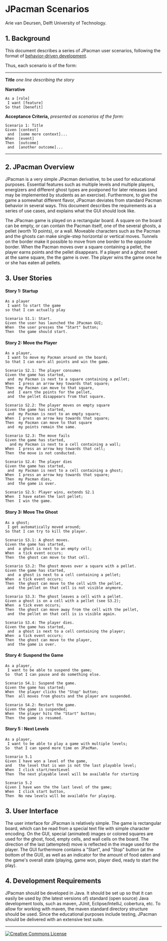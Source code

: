 JPacman Scenarios
=================

Arie van Deursen, Delft University of Technology.


## 1. Background

This document describes a series of JPacman user scenarios, following the format of [behavior-driven development](http://dannorth.net/whats-in-a-story/).

Thus, each scenario is of the form:

---
 **Title** _one line describing the story_

**Narrative**

    As a [role]
     I want [feature]
    So that [benefit]

**Acceptance Criteria,** _presented as scenarios of the form:_

    Scenario 1: Title
    Given [context]
     and  [some more context]...
    When  [event] 
    Then  [outcome]
     and  [another outcome]...
----


## 2. JPacman Overview

JPacman is a very simple JPacman derivative, to be used for educational purposes. Essential features such as multiple levels and multiple players, energizers and different ghost types are postponed for later releases (and may be implemented by students as an exercise).  Furthermore, to give the game a somewhat different flavor, JPacman deviates from standard Pacman behavior in several ways.  This document describes the requirements as a series of use cases, and explains what the GUI should look like.

The JPacman game is played on a rectangular board.  A square on the board can be empty, or can contain the Pacman itself, one of the several ghosts, a pellet (worth 10 points), or a wall. Moveable characters such as the Pacman and the ghosts can make single-step horizontal or vertical moves.  Tunnels on the border make it possible to move from one border to the opposite border.  When the Pacman moves over a square containing a pellet, the player earns points and the pellet disappears. If a player and a ghost meet at the same square, the the game is over. The player wins the game once he or she has eaten all pellets.


## 3. User Stories

#### Story 1: Startup

```
As a player
 I want to start the game
so that I can actually play
 
Scenario S1.1: Start.
Given the user has launched the JPacman GUI;
When  the user presses the "Start" button;
Then  the game should start.
```


#### Story 2: Move the Player

```
As a player, 
 I want to move my Pacman around on the board;
So that I can earn all points and win the game.

Scenario S2.1: The player consumes
Given the game has started,
 and  my Pacman is next to a square containing a pellet;
When  I press an arrow key towards that square;
Then  my Pacman can move to that square,
 and  I earn the points for the pellet,
 and  the pellet disappears from that square.

Scenario S2.2: The player moves on empty square
Given the game has started,
 and  my Pacman is next to an empty square;
When  I press an arrow key towards that square;
Then  my Pacman can move to that square
 and  my points remain the same.

Scenario S2.3: The move fails
Given the game has started,
  and my Pacman is next to a cell containing a wall;
When  I press an arrow key towards that cell;
Then  the move is not conducted.

Scenario S2.4: The player dies
Given the game has started,
 and  my Pacman is next to a cell containing a ghost;
When  I press an arrow key towards that square;
Then  my Pacman dies,
 and  the game is over.
  
Scenario S2.5: Player wins, extends S2.1
When  I have eaten the last pellet;
Then  I win the game.
```


#### Story 3: Move The Ghost
```
As a ghost;
 I get automatically moved around;
So that I can try to kill the player.

Scenario S3.1: A ghost moves.
Given the game has started,
 and  a ghost is next to an empty cell;
When  a tick event occurs;
Then  the ghost can move to that cell.

Scenario S3.2: The ghost moves over a square with a pellet.
Given the game has started,
 and  a ghost is next to a cell containing a pellet;
When  a tick event occurs;
Then  the ghost can move to the cell with the pellet,
 and  the pellet on that cell is not visible anymore.

Scenario S3.3: The ghost leaves a cell with a pellet.
Given a ghost is on a cell with a pellet (see S3.2);
When  a tick even occurs;
Then  the ghost can move away from the cell with the pellet,
 and  the pellet on that cell is is visible again.

Scenario S3.4: The player dies.
Given the game has started,
 and  a ghost is next to a cell containing the player;
When  a tick event occurs;
Then  the ghost can move to the player,
 and  the game is over.
```

#### Story 4: Suspend the Game

```
As a player,
 I want to be able to suspend the game;
So  that I can pause and do something else.

Scenario S4.1: Suspend the game.
Given the game has started;
When  the player clicks the "Stop" button;
Then  all moves from ghosts and the player are suspended.

Scenario S4.2: Restart the game.
Given the game is suspended;
When  the player hits the "Start" button;
Then  the game is resumed.
```

#### Story 5 : Next Levels

```
As a player,
 I want to be able to play a game with multiple levels;
So  that I can spend more time on JPacMan.

Scenario 5.1
Given I have won a level of the game,
and   the level that is won is not the last playable level;
When  I click start/nextLevel
Then  The next playable level will be available for starting

Scenario 5.2
Given I have won the the last level of the game;
When  I click start button,
Then  No new levels will be available for playing.
```

## 3. User Interface

The user interface for JPacman is relatively simple.  The game is
rectangular board, which can be read from a special text file with
simple character encoding. On the GUI, special (animated) images or
colored squares are used for the ghost, food, empty cells, and wall
cells on the board.  The direction of the last (attempted) move is
reflected in the image used for the player. The GUI furthermore
contains a "Start", and "Stop" button (at the bottom of the
GUI), as well as an indicator for the amount of food eaten and the
game's overall state (playing, game won, player died, ready to start
the play). 

## 4. Development Requirements

JPacman should be developed in Java. It should be set up so that it
can easily be used by (the latest versions of) standard (open source) Java development tools, such as maven, JUnit, Eclipse/IntelliJ, cobertura, etc. To allow for working with maven, the maven standard directory structure should be used.  Since the educational purposes include testing, JPacman should be delivered with an extensive test suite.

----
[![Creative Commons License](http://i.creativecommons.org/l/by-sa/4.0/88x31.png)](http://creativecommons.org/licenses/by-sa/4.0/)
